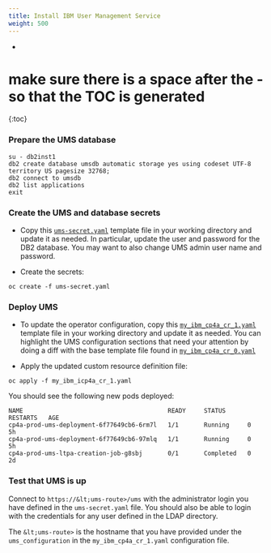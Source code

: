 ```yaml
---
title: Install IBM User Management Service
weight: 500
---
```

- 
# make sure there is a space after the - so that the TOC is generated
{:toc}

### Prepare the UMS database

```
su - db2inst1
db2 create database umsdb automatic storage yes using codeset UTF-8 territory US pagesize 32768;
db2 connect to umsdb
db2 list applications
exit
```

### Create the UMS and database secrets

- Copy this [`ums-secret.yaml`](assets/automation/ums/ums-secret.yaml) template file in your working directory and update it as needed. In particular, update the user and password for the DB2 database. You may want to also change UMS admin user name and password.

- Create the secrets:
```
oc create -f ums-secret.yaml
```

### Deploy UMS

- To update the operator configuration, copy this [`my_ibm_cp4a_cr_1.yaml`](assets/automation/ums/my_ibm_cp4a_cr_1.yaml) template file in your working directory and update it as needed. You can highlight the UMS configuration sections that need your attention by doing a diff with the base template file found in [`my_ibm_cp4a_cr_0.yaml`](assets/automation/operator/my_ibm_cp4a_cr_0.yaml)

- Apply the updated custom resource definition file:
```
oc apply -f my_ibm_icp4a_cr_1.yaml
```

You should see the following new pods deployed:

```
NAME                                        READY     STATUS      RESTARTS   AGE
cp4a-prod-ums-deployment-6f77649cb6-6rm7l   1/1       Running     0          5h
cp4a-prod-ums-deployment-6f77649cb6-97mlq   1/1       Running     0          5h
cp4a-prod-ums-ltpa-creation-job-g8sbj       0/1       Completed   0          2d
```

### Test that UMS is up

Connect to `https://&lt;ums-route>/ums` with the administrator login you have defined in the `ums-secret.yaml` file. You should also be able to login with the credentials for any user defined in the LDAP directory.

The `&lt;ums-route>` is the hostname that you have provided under the `ums_configuration` in the `my_ibm_cp4a_cr_1.yaml` configuration file.
